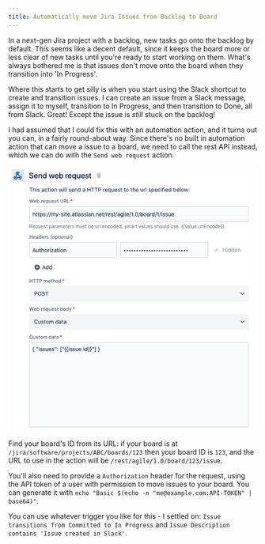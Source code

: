 ```yaml
---
title: Automatically move Jira Issues from Backlog to Board
---
```


In a next-gen Jira project with a backlog, new tasks go onto the backlog by default. This seems like a decent default, since it keeps the board more or less clear of new tasks until you're ready to start working on them. What's always bothered me is that issues don't move onto the board when they transition into 'In Progress'.

Where this starts to get silly is when you start using the Slack shortcut to create and transition issues. I can create an issue from a Slack message, assign it to myself, transition to In Progress, and then transition to Done, all from Slack. Great! Except the issue is _still_ stuck on the backlog!

I had assumed that I could fix this with an automation action, and it turns out you can, in a fairly round-about way. Since there's no built in automation action that can move a issue to a board, we need to call the rest API instead, which we can do with the `Send web request` action.

![](/assets/images/posts/jira-automation.png)

Find your board's ID from its URL: if your board is at `/jira/software/projects/ABC/boards/123` then your board ID is `123`, and the URL to use in the action will be `/rest/agile/1.0/board/123/issue`.

You'll also need to provide a `Authorization` header for the request, using the API token of a user with permission to move issues to your board. You can generate it with `echo "Basic $(echo -n "me@example.com:API-TOKEN" | base64)"`.

You can use whatever trigger you like for this - I settled on: `Issue transitions from Committed to In Progress` and `Issue Description contains 'Issue created in Slack'`. 